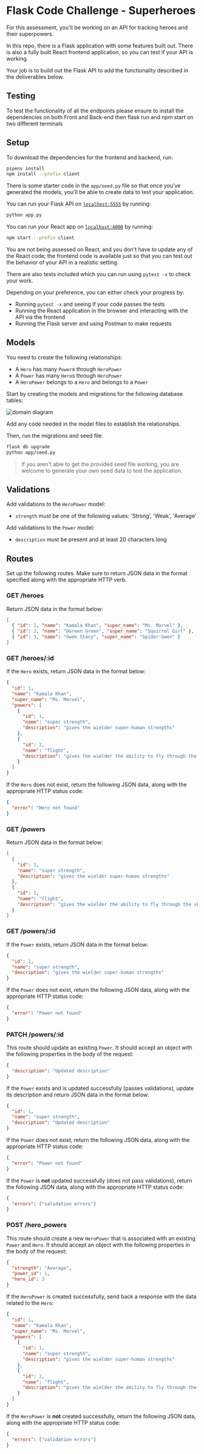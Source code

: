 # Flask Code Challenge - Superheroes

For this assessment, you'll be working on an API for tracking heroes and their
superpowers.

In this repo, there is a Flask application with some features built out. There
is also a fully built React frontend application, so you can test if your API is
working.

Your job is to build out the Flask API to add the functionality described in the
deliverables below.

## Testing

To test the functionality of all the endpoints please ensure to install the dependencies on both Front and Back-end then flask run and npm start on two different terminals


## Setup

To download the dependencies for the frontend and backend, run:

```sh
pipenv install
npm install --prefix client
```

There is some starter code in the `app/seed.py` file so that once you've
generated the models, you'll be able to create data to test your application.

You can run your Flask API on [`localhost:5555`](http://localhost:5555) by running:

```sh
python app.py
```

You can run your React app on [`localhost:4000`](http://localhost:4000) by running:

```sh
npm start --prefix client
```

You are not being assessed on React, and you don't have to update any of the React
code; the frontend code is available just so that you can test out the behavior
of your API in a realistic setting.

There are also tests included which you can run using `pytest -x` to check your work.

Depending on your preference, you can either check your progress by:

- Running `pytest -x` and seeing if your code passes the tests
- Running the React application in the browser and interacting with the API via
  the frontend
- Running the Flask server and using Postman to make requests

## Models

You need to create the following relationships:

- A `Hero` has many `Power`s through `HeroPower`
- A `Power` has many `Hero`s through `HeroPower`
- A `HeroPower` belongs to a `Hero` and belongs to a `Power`

Start by creating the models and migrations for the following database tables:

![domain diagram](domain.png)

Add any code needed in the model files to establish the relationships.

Then, run the migrations and seed file:

```sh
flask db upgrade
python app/seed.py
```

> If you aren't able to get the provided seed file working, you are welcome to
> generate your own seed data to test the application.

## Validations

Add validations to the `HeroPower` model:

- `strength` must be one of the following values: 'Strong', 'Weak', 'Average'

Add validations to the `Power` model:

- `description` must be present and at least 20 characters long

## Routes

Set up the following routes. Make sure to return JSON data in the format
specified along with the appropriate HTTP verb.

### GET /heroes

Return JSON data in the format below:

```json
[
  { "id": 1, "name": "Kamala Khan", "super_name": "Ms. Marvel" },
  { "id": 2, "name": "Doreen Green", "super_name": "Squirrel Girl" },
  { "id": 3, "name": "Gwen Stacy", "super_name": "Spider-Gwen" }
]
```

### GET /heroes/:id

If the `Hero` exists, return JSON data in the format below:

```json
{
  "id": 1,
  "name": "Kamala Khan",
  "super_name": "Ms. Marvel",
  "powers": [
    {
      "id": 1,
      "name": "super strength",
      "description": "gives the wielder super-human strengths"
    },
    {
      "id": 2,
      "name": "flight",
      "description": "gives the wielder the ability to fly through the skies at supersonic speed"
    }
  ]
}
```

If the `Hero` does not exist, return the following JSON data, along with
the appropriate HTTP status code:

```json
{
  "error": "Hero not found"
}
```

### GET /powers

Return JSON data in the format below:

```json
[
  {
    "id": 1,
    "name": "super strength",
    "description": "gives the wielder super-human strengths"
  },
  {
    "id": 1,
    "name": "flight",
    "description": "gives the wielder the ability to fly through the skies at supersonic speed"
  }
]
```

### GET /powers/:id

If the `Power` exists, return JSON data in the format below:

```json
{
  "id": 1,
  "name": "super strength",
  "description": "gives the wielder super-human strengths"
}
```

If the `Power` does not exist, return the following JSON data, along with
the appropriate HTTP status code:

```json
{
  "error": "Power not found"
}
```

### PATCH /powers/:id

This route should update an existing `Power`. It should accept an object with
the following properties in the body of the request:

```json
{
  "description": "Updated description"
}
```

If the `Power` exists and is updated successfully (passes validations), update
its description and return JSON data in the format below:

```json
{
  "id": 1,
  "name": "super strength",
  "description": "Updated description"
}
```

If the `Power` does not exist, return the following JSON data, along with
the appropriate HTTP status code:

```json
{
  "error": "Power not found"
}
```

If the `Power` is **not** updated successfully (does not pass validations),
return the following JSON data, along with the appropriate HTTP status code:

```json
{
  "errors": ["validation errors"]
}
```

### POST /hero_powers

This route should create a new `HeroPower` that is associated with an
existing `Power` and `Hero`. It should accept an object with the following
properties in the body of the request:

```json
{
  "strength": "Average",
  "power_id": 1,
  "hero_id": 3
}
```

If the `HeroPower` is created successfully, send back a response with the data
related to the `Hero`:

```json
{
  "id": 1,
  "name": "Kamala Khan",
  "super_name": "Ms. Marvel",
  "powers": [
    {
      "id": 1,
      "name": "super strength",
      "description": "gives the wielder super-human strengths"
    },
    {
      "id": 2,
      "name": "flight",
      "description": "gives the wielder the ability to fly through the skies at supersonic speed"
    }
  ]
}
```

If the `HeroPower` is **not** created successfully, return the following
JSON data, along with the appropriate HTTP status code:

```json
{
  "errors": ["validation errors"]
}
```
